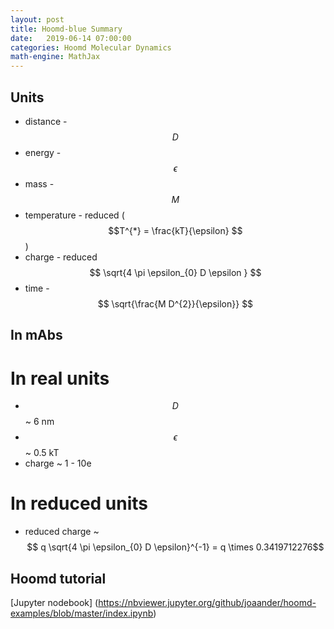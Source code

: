 ```yaml
---
layout: post
title: Hoomd-blue Summary
date:   2019-06-14 07:00:00
categories: Hoomd Molecular Dynamics
math-engine: MathJax
---
```


<script src="https://cdn.mathjax.org/mathjax/latest/MathJax.js?config=TeX-AMS-MML_HTMLorMML" type="text/javascript">
</script>

## Units ##
* distance - $$D$$
* energy - $$\epsilon$$
* mass - $$M$$
* temperature - reduced ($$T^{*} = \frac{kT}{\epsilon} $$)
* charge - reduced $$ \sqrt{4 \pi \epsilon_{0} D \epsilon } $$
* time - $$ \sqrt{\frac{M D^{2}}{\epsilon}} $$

## In mAbs ##

# In real units #
* $$D$$ ~ 6 nm
* $$\epsilon$$ ~ 0.5 kT
* charge ~ 1 - 10e

# In reduced units #
* reduced charge ~ $$ q \sqrt{4 \pi \epsilon_{0} D \epsilon}^{-1} = q \times 0.3419712276$$

## Hoomd tutorial ##
[Jupyter nodebook] (https://nbviewer.jupyter.org/github/joaander/hoomd-examples/blob/master/index.ipynb)